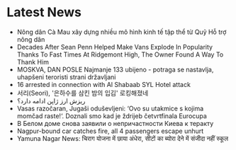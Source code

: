 # Latest News
-  Nông dân Cà Mau xây dựng nhiều mô hình kinh tế tập thể từ Quỹ Hỗ trợ nông dân
-  Decades After Sean Penn Helped Make Vans Explode In Popularity Thanks To Fast Times At Ridgemont High, The Owner Found A Way To Thank Him
-  MOSKVA, DAN POSLE Najmanje 133 ubijeno - potraga se nastavlja, uhapšeni teroristi strani državljani
-  16 arrested in connection with Al Shabaab SYL Hotel attack
-  서리(Seori), '은하수를 삼킨 밤의 입김' 로킹해졌네
-  ریزش ارز ژاپن ادامه دارد؟
-  Vasas razočaran, Jugaši oduševljeni: ‘Ovo su utakmice s kojima momčad raste!‘. Doznali smo kad je ždrijeb četvrtfinala Eurocupa
-  В Белом доме снова заявили о непричастности Киева к теракту
-  Nagpur-bound car catches fire, all 4 passengers escape unhurt
-  Yamuna Nagar News: चिराग योजना में छाया अंधेरा, सीटों का ब्योरा देने में संजीदा नहीं स्कूल
